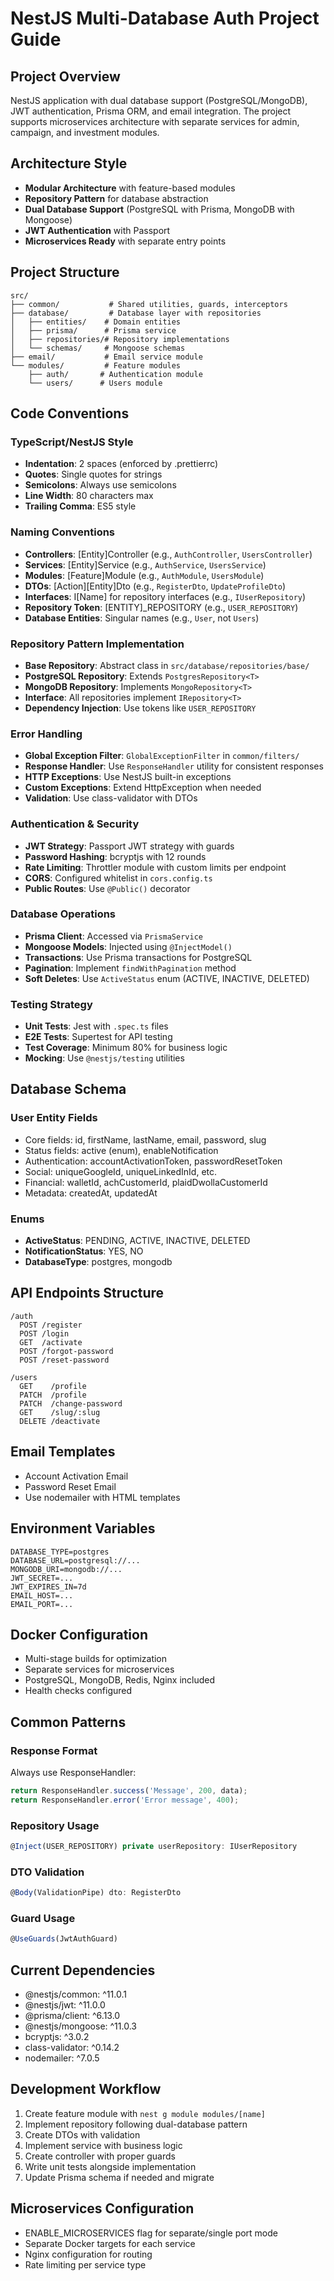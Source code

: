 # NestJS Multi-Database Auth Project Guide

## Project Overview
NestJS application with dual database support (PostgreSQL/MongoDB), JWT authentication, Prisma ORM, and email integration. The project supports microservices architecture with separate services for admin, campaign, and investment modules.

## Architecture Style
- **Modular Architecture** with feature-based modules
- **Repository Pattern** for database abstraction
- **Dual Database Support** (PostgreSQL with Prisma, MongoDB with Mongoose)
- **JWT Authentication** with Passport
- **Microservices Ready** with separate entry points

## Project Structure
```
src/
├── common/           # Shared utilities, guards, interceptors
├── database/         # Database layer with repositories
│   ├── entities/    # Domain entities
│   ├── prisma/      # Prisma service
│   ├── repositories/# Repository implementations
│   └── schemas/     # Mongoose schemas
├── email/           # Email service module
└── modules/         # Feature modules
    ├── auth/       # Authentication module
    └── users/      # Users module
```

## Code Conventions

### TypeScript/NestJS Style
- **Indentation**: 2 spaces (enforced by .prettierrc)
- **Quotes**: Single quotes for strings
- **Semicolons**: Always use semicolons
- **Line Width**: 80 characters max
- **Trailing Comma**: ES5 style

### Naming Conventions
- **Controllers**: [Entity]Controller (e.g., `AuthController`, `UsersController`)
- **Services**: [Entity]Service (e.g., `AuthService`, `UsersService`)
- **Modules**: [Feature]Module (e.g., `AuthModule`, `UsersModule`)
- **DTOs**: [Action][Entity]Dto (e.g., `RegisterDto`, `UpdateProfileDto`)
- **Interfaces**: I[Name] for repository interfaces (e.g., `IUserRepository`)
- **Repository Token**: [ENTITY]_REPOSITORY (e.g., `USER_REPOSITORY`)
- **Database Entities**: Singular names (e.g., `User`, not `Users`)

### Repository Pattern Implementation
- **Base Repository**: Abstract class in `src/database/repositories/base/`
- **PostgreSQL Repository**: Extends `PostgresRepository<T>`
- **MongoDB Repository**: Implements `MongoRepository<T>`
- **Interface**: All repositories implement `IRepository<T>`
- **Dependency Injection**: Use tokens like `USER_REPOSITORY`

### Error Handling
- **Global Exception Filter**: `GlobalExceptionFilter` in `common/filters/`
- **Response Handler**: Use `ResponseHandler` utility for consistent responses
- **HTTP Exceptions**: Use NestJS built-in exceptions
- **Custom Exceptions**: Extend HttpException when needed
- **Validation**: Use class-validator with DTOs

### Authentication & Security
- **JWT Strategy**: Passport JWT strategy with guards
- **Password Hashing**: bcryptjs with 12 rounds
- **Rate Limiting**: Throttler module with custom limits per endpoint
- **CORS**: Configured whitelist in `cors.config.ts`
- **Public Routes**: Use `@Public()` decorator

### Database Operations
- **Prisma Client**: Accessed via `PrismaService`
- **Mongoose Models**: Injected using `@InjectModel()`
- **Transactions**: Use Prisma transactions for PostgreSQL
- **Pagination**: Implement `findWithPagination` method
- **Soft Deletes**: Use `ActiveStatus` enum (ACTIVE, INACTIVE, DELETED)

### Testing Strategy
- **Unit Tests**: Jest with `.spec.ts` files
- **E2E Tests**: Supertest for API testing
- **Test Coverage**: Minimum 80% for business logic
- **Mocking**: Use `@nestjs/testing` utilities

## Database Schema

### User Entity Fields
- Core fields: id, firstName, lastName, email, password, slug
- Status fields: active (enum), enableNotification
- Authentication: accountActivationToken, passwordResetToken
- Social: uniqueGoogleId, uniqueLinkedInId, etc.
- Financial: walletId, achCustomerId, plaidDwollaCustomerId
- Metadata: createdAt, updatedAt

### Enums
- **ActiveStatus**: PENDING, ACTIVE, INACTIVE, DELETED
- **NotificationStatus**: YES, NO
- **DatabaseType**: postgres, mongodb

## API Endpoints Structure
```
/auth
  POST /register
  POST /login
  GET  /activate
  POST /forgot-password
  POST /reset-password

/users
  GET    /profile
  PATCH  /profile
  PATCH  /change-password
  GET    /slug/:slug
  DELETE /deactivate
```

## Email Templates
- Account Activation Email
- Password Reset Email
- Use nodemailer with HTML templates

## Environment Variables
```env
DATABASE_TYPE=postgres
DATABASE_URL=postgresql://...
MONGODB_URI=mongodb://...
JWT_SECRET=...
JWT_EXPIRES_IN=7d
EMAIL_HOST=...
EMAIL_PORT=...
```

## Docker Configuration
- Multi-stage builds for optimization
- Separate services for microservices
- PostgreSQL, MongoDB, Redis, Nginx included
- Health checks configured

## Common Patterns

### Response Format
Always use ResponseHandler:
```typescript
return ResponseHandler.success('Message', 200, data);
return ResponseHandler.error('Error message', 400);
```

### Repository Usage
```typescript
@Inject(USER_REPOSITORY) private userRepository: IUserRepository
```

### DTO Validation
```typescript
@Body(ValidationPipe) dto: RegisterDto
```

### Guard Usage
```typescript
@UseGuards(JwtAuthGuard)
```

## Current Dependencies
- @nestjs/common: ^11.0.1
- @nestjs/jwt: ^11.0.0
- @prisma/client: ^6.13.0
- @nestjs/mongoose: ^11.0.3
- bcryptjs: ^3.0.2
- class-validator: ^0.14.2
- nodemailer: ^7.0.5

## Development Workflow
1. Create feature module with `nest g module modules/[name]`
2. Implement repository following dual-database pattern
3. Create DTOs with validation
4. Implement service with business logic
5. Create controller with proper guards
6. Write unit tests alongside implementation
7. Update Prisma schema if needed and migrate

## Microservices Configuration
- ENABLE_MICROSERVICES flag for separate/single port mode
- Separate Docker targets for each service
- Nginx configuration for routing
- Rate limiting per service type